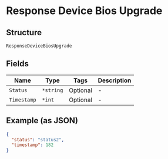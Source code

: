 
# Response Device Bios Upgrade

## Structure

`ResponseDeviceBiosUpgrade`

## Fields

| Name | Type | Tags | Description |
|  --- | --- | --- | --- |
| `Status` | `*string` | Optional | - |
| `Timestamp` | `*int` | Optional | - |

## Example (as JSON)

```json
{
  "status": "status2",
  "timestamp": 182
}
```

